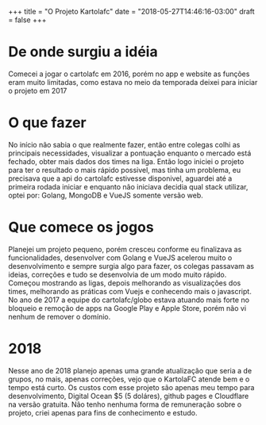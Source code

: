 +++
title = "O Projeto Kartolafc"
date = "2018-05-27T14:46:16-03:00"
draft = false
+++

# De onde surgiu a idéia
Comecei a jogar o cartolafc em 2016, porém no app e website as funções eram muito limitadas, como estava no meio da temporada deixei para iniciar o projeto em 2017

# O que fazer
No início não sabia o que realmente fazer, então entre colegas colhi as principais necessidades, visualizar a pontuação enquanto o mercado está fechado, obter mais dados dos times na liga. Então logo iniciei o projeto para ter o resultado o mais rápido possivel, mas tinha um problema, eu precisava que a api do cartolafc estivesse disponivel, aguardei até a primeira rodada iniciar e enquanto não iniciava decidia qual stack utilizar, optei por: Golang, MongoDB e VueJS somente versão web.

# Que comece os jogos
Planejei um projeto pequeno, porém cresceu conforme eu finalizava as funcionalidades, desenvolver com Golang e VueJS acelerou muito o desenvolvimento e sempre surgia algo para fazer, os colegas passavam as ideias, correções e tudo se desenvolvia de um modo muito rápido. Começou mostrando as ligas, depois melhorando as visualizações dos times, melhorando as práticas com Vuejs e conhecendo mais o javascript. No ano de 2017 a equipe do cartolafc/globo estava atuando mais forte no bloqueio e remoção de apps na Google Play e Apple Store, porém não vi nenhum de remover o domínio.

# 2018
Nesse ano de 2018 planejo apenas uma grande atualização que seria a de grupos, no mais, apenas correções, vejo que o KartolaFC atende bem e o tempo está curto. Os custos com esse projeto são apenas meu tempo para desenvolvimento, Digital Ocean $5 (5 doláres), github pages e Cloudflare na versão gratuita.
Não tenho nenhuma forma de remuneração sobre o projeto, criei apenas para fins de conhecimento e estudo. 
